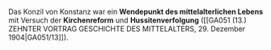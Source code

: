 
Das Konzil von Konstanz war ein **Wendepunkt des mittelalterlichen Lebens** mit Versuch der **Kirchenreform** und **Hussitenverfolgung** ([[GA051 (13.) ZEHNTER VORTRAG GESCHICHTE DES MITTELALTERS, 29. Dezember 1904|GA051/13]]).
